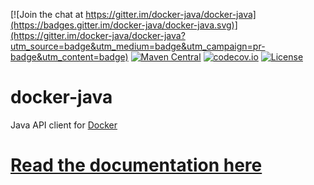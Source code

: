 [![Join the chat at https://gitter.im/docker-java/docker-java](https://badges.gitter.im/docker-java/docker-java.svg)](https://gitter.im/docker-java/docker-java?utm_source=badge&utm_medium=badge&utm_campaign=pr-badge&utm_content=badge)
[![Maven Central](https://img.shields.io/maven-central/v/com.github.docker-java/docker-java.svg)](https://mvnrepository.com/artifact/com.github.docker-java/docker-java)
[![codecov.io](http://codecov.io/github/docker-java/docker-java/coverage.svg?branch=main)](http://codecov.io/github/docker-java/docker-java?branch=master)
[![License](http://img.shields.io/:license-apache-blue.svg?style=flat)](https://github.com/docker-java/docker-java/blob/main/LICENSE)
# docker-java 

Java API client for [Docker](http://docs.docker.io/ "Docker")

# [Read the documentation here](docs/README.md)

